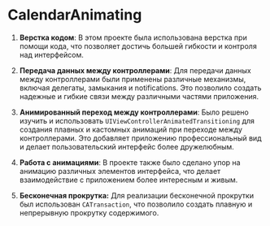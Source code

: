 # CalendarAnimating
1. **Верстка кодом**:
   В этом проекте была использована верстка при помощи кода, что позволяет достичь большей гибкости и контроля над интерфейсом.

2. **Передача данных между контроллерами**:
   Для передачи данных между контроллерами были применены различные механизмы, включая делегаты, замыкания и notifications. Это позволило создать надежные и гибкие связи между различными частями приложения.

3. **Анимированный переход между контроллерами**:
   Было решено изучить и использовать `UIViewControllerAnimatedTransitioning` для создания плавных и кастомных анимаций при переходе между контроллерами. Это добавляет приложению профессиональный вид и делает пользовательский интерфейс более дружелюбным.

4. **Работа с анимациями**:
   В проекте также было сделано упор на анимацию различных элементов интерфейса, что делает взаимодействие с приложением более интересным и живым.

5. **Бесконечная прокрутка:**
   Для реализации бесконечной прокрутки был использован `CATransaction`, что позволило создать плавную и непрерывную прокрутку содержимого.

